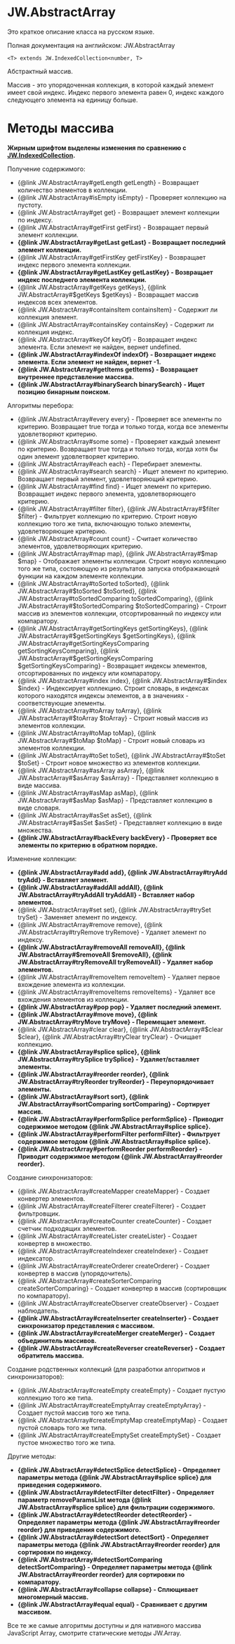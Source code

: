 ﻿# JW.AbstractArray

Это краткое описание класса на русском языке.

Полная документация на английском: JW.AbstractArray

`<T> extends JW.IndexedCollection<number, T>`

Абстрактный массив.

Массив - это упорядоченная коллекция, в которой каждый элемент имеет свой индекс. Индекс первого элемента равен 0,
индекс каждого следующего элемента на единицу больше.

# Методы массива

**Жирным шрифтом выделены изменения по сравнению с [JW.IndexedCollection](#!/guide/rujwindexedcollection).**

Получение содержимого:

- {@link JW.AbstractArray#getLength getLength} - Возвращает количество элементов в коллекции.
- {@link JW.AbstractArray#isEmpty isEmpty} - Проверяет коллекцию на пустоту.
- {@link JW.AbstractArray#get get} - Возвращает элемент коллекции по индексу.
- {@link JW.AbstractArray#getFirst getFirst} - Возвращает первый элемент коллекции.
- **{@link JW.AbstractArray#getLast getLast} - Возвращает последний элемент коллекции.**
- {@link JW.AbstractArray#getFirstKey getFirstKey} - Возвращает индекс первого элемента коллекции.
- **{@link JW.AbstractArray#getLastKey getLastKey} - Возвращает индекс последнего элемента коллекции.**
- {@link JW.AbstractArray#getKeys getKeys}, {@link JW.AbstractArray#$getKeys $getKeys} - Возвращает массив индексов всех элементов.
- {@link JW.AbstractArray#containsItem containsItem} - Содержит ли коллекция элемент.
- {@link JW.AbstractArray#containsKey containsKey} - Содержит ли коллекция индекс.
- {@link JW.AbstractArray#keyOf keyOf} - Возвращает индекс элемента. Если элемент не найден, вернет undefined.
- **{@link JW.AbstractArray#indexOf indexOf} - Возвращает индекс элемента. Если элемент не найден, вернет -1.**
- **{@link JW.AbstractArray#getItems getItems} - Возвращает внутреннее представление массива.**
- **{@link JW.AbstractArray#binarySearch binarySearch} - Ищет позицию бинарным поиском.**

Алгоритмы перебора:

- {@link JW.AbstractArray#every every} - Проверяет все элементы по критерию.
Возвращает true тогда и только тогда, когда все элементы удовлетворяют критерию.
- {@link JW.AbstractArray#some some} - Проверяет каждый элемент по критерию.
Возвращает true тогда и только тогда, когда хотя бы один элемент удовлетворяет критерию.
- {@link JW.AbstractArray#each each} - Перебирает элементы.
- {@link JW.AbstractArray#search search} - Ищет элемент по критерию.
Возвращает первый элемент, удовлетворяющий критерию.
- {@link JW.AbstractArray#find find} - Ищет элемент по критерию.
Возвращает индекс первого элемента, удовлетворяющего критерию.
- {@link JW.AbstractArray#filter filter}, {@link JW.AbstractArray#$filter $filter} - Фильтрует коллекцию по критерию.
Строит новую коллекцию того же типа, включающую только элементы, удовлетворяющие критерию.
- {@link JW.AbstractArray#count count} - Считает количество элементов, удовлетворяющих критерию.
- {@link JW.AbstractArray#map map}, {@link JW.AbstractArray#$map $map} - Отображает элементы коллекции.
Строит новую коллекцию того же типа, состояющую из результатов запуска отображающей функции на каждом элементе
коллекции.
- {@link JW.AbstractArray#toSorted toSorted}, {@link JW.AbstractArray#$toSorted $toSorted}, {@link JW.AbstractArray#toSortedComparing toSortedComparing}, {@link JW.AbstractArray#$toSortedComparing $toSortedComparing} -
Строит массив из элементов коллекции, отсортированный по индексу
или компаратору.
- {@link JW.AbstractArray#getSortingKeys getSortingKeys}, {@link JW.AbstractArray#$getSortingKeys $getSortingKeys}, {@link JW.AbstractArray#getSortingKeysComparing getSortingKeysComparing}, {@link JW.AbstractArray#$getSortingKeysComparing $getSortingKeysComparing} -
Возвращает индексы элементов, отсортированных по индексу или компаратору.
- {@link JW.AbstractArray#index index}, {@link JW.AbstractArray#$index $index} - Индексирует коллекцию.
Строит словарь, в индексах которого находятся индексы элементов, а в значениях - соответствующие элементы.
- {@link JW.AbstractArray#toArray toArray}, {@link JW.AbstractArray#$toArray $toArray} - Строит новый массив из элементов коллекции.
- {@link JW.AbstractArray#toMap toMap}, {@link JW.AbstractArray#$toMap $toMap} - Строит новый словарь из элементов коллекции.
- {@link JW.AbstractArray#toSet toSet}, {@link JW.AbstractArray#$toSet $toSet} - Строит новое множество из элементов коллекции.
- {@link JW.AbstractArray#asArray asArray}, {@link JW.AbstractArray#$asArray $asArray} - Представляет коллекцию в виде массива.
- {@link JW.AbstractArray#asMap asMap}, {@link JW.AbstractArray#$asMap $asMap} - Представляет коллекцию в виде словаря.
- {@link JW.AbstractArray#asSet asSet}, {@link JW.AbstractArray#$asSet $asSet} - Представляет коллекцию в виде множества.
- **{@link JW.AbstractArray#backEvery backEvery} - Проверяет все элементы по критерию в обратном порядке.**

Изменение коллекции:

- **{@link JW.AbstractArray#add add}, {@link JW.AbstractArray#tryAdd tryAdd} - Вставляет элемент.**
- **{@link JW.AbstractArray#addAll addAll}, {@link JW.AbstractArray#tryAddAll tryAddAll} - Вставляет набор элементов.**
- {@link JW.AbstractArray#set set}, {@link JW.AbstractArray#trySet trySet} - Заменяет элемент по индексу.
- {@link JW.AbstractArray#remove remove}, {@link JW.AbstractArray#tryRemove tryRemove} - Удаляет элемент по индексу.
- **{@link JW.AbstractArray#removeAll removeAll}, {@link JW.AbstractArray#$removeAll $removeAll}, {@link JW.AbstractArray#tryRemoveAll tryRemoveAll} - Удаляет набор элементов.**
- {@link JW.AbstractArray#removeItem removeItem} - Удаляет первое вхождение элемента из коллекции.
- {@link JW.AbstractArray#removeItems removeItems} - Удаляет все вхождения элементов из коллекции.
- **{@link JW.AbstractArray#pop pop} - Удаляет последний элемент.**
- **{@link JW.AbstractArray#move move}, {@link JW.AbstractArray#tryMove tryMove} - Перемещает элемент.**
- {@link JW.AbstractArray#clear clear}, {@link JW.AbstractArray#$clear $clear}, {@link JW.AbstractArray#tryClear tryClear} - Очищает коллекцию.
- **{@link JW.AbstractArray#splice splice}, {@link JW.AbstractArray#trySplice trySplice} - Удаляет/вставляет элементы.**
- **{@link JW.AbstractArray#reorder reorder}, {@link JW.AbstractArray#tryReorder tryReorder} - Переупорядочивает элементы.**
- **{@link JW.AbstractArray#sort sort}, {@link JW.AbstractArray#sortComparing sortComparing} - Сортирует массив.**
- **{@link JW.AbstractArray#performSplice performSplice} - Приводит содержимое методом {@link JW.AbstractArray#splice splice}.**
- **{@link JW.AbstractArray#performFilter performFilter} - Фильтрует содержимое методом {@link JW.AbstractArray#splice splice}.**
- **{@link JW.AbstractArray#performReorder performReorder} - Приводит содержимое методом {@link JW.AbstractArray#reorder reorder}.**

Создание синхронизаторов:

- {@link JW.AbstractArray#createMapper createMapper} - Создает конвертер элементов.
- {@link JW.AbstractArray#createFilterer createFilterer} - Создает фильтровщик.
- {@link JW.AbstractArray#createCounter createCounter} - Создает счетчик подходящих элементов.
- {@link JW.AbstractArray#createLister createLister} - Создает конвертер в множество.
- {@link JW.AbstractArray#createIndexer createIndexer} - Создает индексатор.
- {@link JW.AbstractArray#createOrderer createOrderer} - Создает конвертер в массив (упорядочитель).
- {@link JW.AbstractArray#createSorterComparing createSorterComparing} - Создает конвертер в массив (сортировщик по компаратору).
- {@link JW.AbstractArray#createObserver createObserver} - Создает наблюдатель.
- **{@link JW.AbstractArray#createInserter createInserter} - Создает синхронизатор представления с массивом.**
- **{@link JW.AbstractArray#createMerger createMerger} - Создает объединитель массивов.**
- **{@link JW.AbstractArray#createReverser createReverser} - Создает обратитель массива.**

Создание родственных коллекций (для разработки алгоритмов и синхронизаторов):

- {@link JW.AbstractArray#createEmpty createEmpty} - Создает пустую коллекцию того же типа.
- {@link JW.AbstractArray#createEmptyArray createEmptyArray} - Создает пустой массив того же типа.
- {@link JW.AbstractArray#createEmptyMap createEmptyMap} - Создает пустой словарь того же типа.
- {@link JW.AbstractArray#createEmptySet createEmptySet} - Создает пустое множество того же типа.

Другие методы:

- **{@link JW.AbstractArray#detectSplice detectSplice} - Определяет параметры метода {@link JW.AbstractArray#splice splice} для приведения содержимого.**
- **{@link JW.AbstractArray#detectFilter detectFilter} - Определяет параметр removeParamsList метода {@link JW.AbstractArray#splice splice} для фильтрации содержимого.**
- **{@link JW.AbstractArray#detectReorder detectReorder} - Определяет параметры метода {@link JW.AbstractArray#reorder reorder} для приведения содержимого.**
- **{@link JW.AbstractArray#detectSort detectSort} - Определяет параметры метода {@link JW.AbstractArray#reorder reorder} для сортировки по индексу.**
- **{@link JW.AbstractArray#detectSortComparing detectSortComparing} - Определяет параметры метода {@link JW.AbstractArray#reorder reorder} для сортировки по компаратору.**
- **{@link JW.AbstractArray#collapse collapse} - Сплющивает многомерный массив.**
- **{@link JW.AbstractArray#equal equal} - Сравнивает с другим массивом.**

Все те же самые алгоритмы доступны и для нативного массива JavaScript Array, смотрите статические методы JW.Array.
